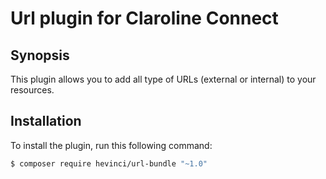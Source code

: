 # Url plugin for Claroline Connect

## Synopsis
This plugin allows you to add all type of URLs (external or internal) to your resources.

## Installation
To install the plugin, run this following command:
```sh
$ composer require hevinci/url-bundle "~1.0"
```